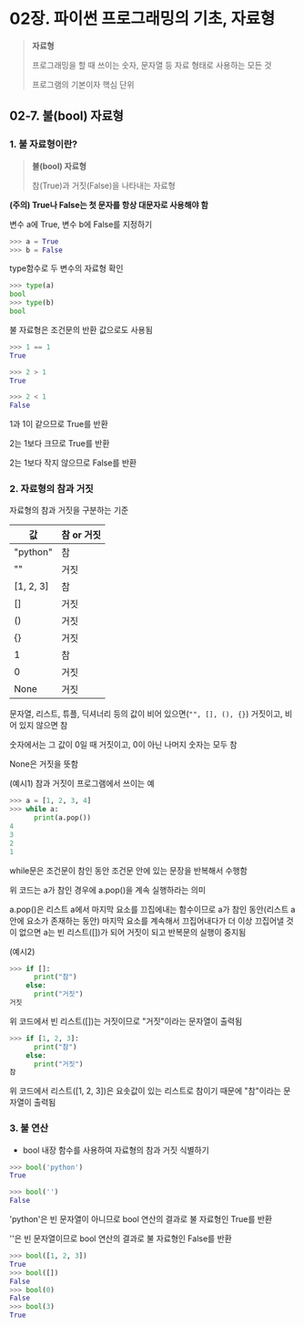 # 02장. 파이썬 프로그래밍의 기초, 자료형

> **자료형**
>
> 프로그래밍을 할 때 쓰이는 숫자, 문자열 등 자료 형태로 사용하는 모든 것
>
> 프로그램의 기본이자 핵심 단위





## 02-7. 불(bool) 자료형

### 1. 불 자료형이란?

> **불(bool) 자료형**
>
> 참(True)과 거짓(False)을 나타내는 자료형





**(주의) True나 False는 첫 문자를 항상 대문자로 사용해야 함**





변수 a에 True, 변수 b에 False를 지정하기

```python
>>> a = True
>>> b = False
```





type함수로 두 변수의 자료형 확인

```python
>>> type(a)
bool
>>> type(b)
bool
```





불 자료형은 조건문의 반환 값으로도 사용됨

```python
>>> 1 == 1
True

>>> 2 > 1
True

>>> 2 < 1
False
```

1과 1이 같으므로 True를 반환

2는 1보다 크므로 True를 반환

2는 1보다 작지 않으므로 False를 반환







### 2. 자료형의 참과 거짓

자료형의 참과 거짓을 구분하는 기준

| 값        | 참 or 거짓 |
| --------- | ---------- |
| "python"  | 참         |
| ""        | 거짓       |
| [1, 2, 3] | 참         |
| []        | 거짓       |
| ()        | 거짓       |
| {}        | 거짓       |
| 1         | 참         |
| 0         | 거짓       |
| None      | 거짓       |

문자열, 리스트, 튜플, 딕셔너리 등의 값이 비어 있으면(`"", [], (), {}`) 거짓이고, 비어 있지 않으면 참

숫자에서는 그 값이 0일 때 거짓이고, 0이 아닌 나머지 숫자는 모두 참

None은 거짓을 뜻함





(예시1) 참과 거짓이 프로그램에서 쓰이는 예

```python
>>> a = [1, 2, 3, 4]
>>> while a:
      print(a.pop())
4
3
2
1
```

while문은 조건문이 참인 동안 조건문 안에 있는 문장을 반복해서 수행함

위 코드는 a가 참인 경우에 a.pop()을 계속 실행하라는 의미

a.pop()은 리스트 a에서 마지막 요소를 끄집에내는 함수이므로 a가 참인 동안(리스트 a안에 요소가 존재하는 동안) 마지막 요소를 계속해서 끄집어내다가 더 이상 끄집어낼 것이 없으면 a는 빈 리스트([])가 되어 거짓이 되고 반복문의 실행이 중지됨





(예시2)

```python
>>> if []:
      print("참")
    else:
      print("거짓")
거짓
```

위 코드에서 빈 리스트([])는 거짓이므로 "거짓"이라는 문자열이 출력됨





```python
>>> if [1, 2, 3]:
      print("참")
    else:
      print("거짓")
참
```

위 코드에서 리스트([1, 2, 3])은 요솟값이 있는 리스트로 참이기 때문에 "참"이라는 문자열이 출력됨





### 3. 불 연산

- bool 내장 함수를 사용하여 자료형의 참과 거짓 식별하기

```python
>>> bool('python')
True

>>> bool('')
False
```

'python'은 빈 문자열이 아니므로 bool 연산의 결과로 불 자료형인 True를 반환

''은 빈 문자열이므로 bool 연산의 결과로 불 자료형인 False를 반환





```python
>>> bool([1, 2, 3])
True
>>> bool([])
False
>>> bool(0)
False
>>> bool(3)
True
```

